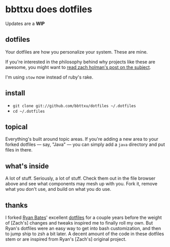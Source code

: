 # bbttxu does dotfiles

Updates are a **WIP**

## dotfiles

Your dotfiles are how you personalize your system. These are mine. 

If you're interested in the philosophy behind why projects like these are
awesome, you might want to [read zach holman's post on the
subject](http://zachholman.com/2010/08/dotfiles-are-meant-to-be-forked/).

I'm using `stow` now instead of ruby's rake.

## install

- `git clone git://github.com/bbttxu/dotfiles ~/.dotfiles`
- `cd ~/.dotfiles`


## topical

Everything's built around topic areas. If you're adding a new area to your
forked dotfiles — say, "Java" — you can simply add a `java` directory and put
files in there.

## what's inside

A lot of stuff. Seriously, a lot of stuff. Check them out in the file browser
above and see what components may mesh up with you. Fork it, remove what you
don't use, and build on what you do use.

## thanks

I forked [Ryan Bates](http://github.com/ryanb)' excellent
[dotfiles](http://github.com/ryanb/dotfiles) for a couple years before the
weight of \[Zach's\] changes and tweaks inspired me to finally roll my own. But Ryan's
dotfiles were an easy way to get into bash customization, and then to jump ship
to zsh a bit later. A decent amount of the code in these dotfiles stem or are
inspired from Ryan's \[Zach's\] original project.

